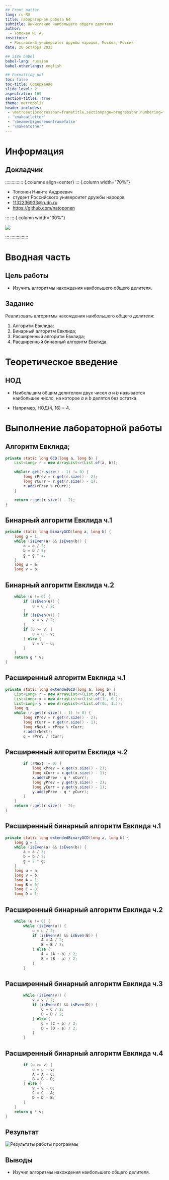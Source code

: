 ```yaml
---
## Front matter
lang: ru-RU
title: Лабораторная работа №4
subtitle: Вычисление наибольшего общего делителя
author:
  - Топонен Н. А.
institute:
  - Российский университет дружбы народов, Москва, Россия
date: 26 октября 2023

## i18n babel
babel-lang: russian
babel-otherlangs: english

## Formatting pdf
toc: false
toc-title: Содержание
slide_level: 2
aspectratio: 169
section-titles: true
theme: metropolis
header-includes:
 - \metroset{progressbar=frametitle,sectionpage=progressbar,numbering=fraction}
 - '\makeatletter'
 - '\beamer@ignorenonframefalse'
 - '\makeatother'
---
```


# Информация

## Докладчик

:::::::::::::: {.columns align=center}
::: {.column width="70%"}

  * Топонен Никита Андреевич
  * студент Российского университет дружбы народов
  * [1132236933@rudn.ru](mailto:1132236933@rudn.ru)
  * <https://github.com/natoponen>

:::
::: {.column width="30%"}

![](./image/unknown.jpg)

:::
::::::::::::::

# Вводная часть

## Цель работы

- Изучить алгоритмы нахождения наибольшего общего делителя.

## Задание

Реализовать алгоритмы нахождения наибольшего общего делителя:

1. Алгоритм Евклида;
2. Бинарный алгоритм Евклида;
3. Расширенный алгоритм Евклида;
4. Расширенный бинарный алгоритм Евклида.

# Теоретическое введение

## НОД

- Наибольшим общим делителем двух чисел $a$ и $b$ называется наибольшее число, на которое $a$ и $b$ делятся без остатка.

- Например, НОД(4, 16) = 4.

# Выполнение лабораторной работы

## Алгоритм Евклида;

```java
private static long GCD(long a, long b) {
    List<Long> r = new ArrayList<>(List.of(a, b));

    while(r.get(r.size() - 1) != 0) {
        long rPrev = r.get(r.size() - 2);
        long rCurr = r.get(r.size() - 1);
        r.add(rPrev % rCurr);
    }

    return r.get(r.size() - 2);
}
```

## Бинарный алгоритм Евклида ч.1

```java
private static long binaryGCD(long a, long b) {
    long g = 1;
    while (isEven(a) && isEven(b)) {
        a = a / 2;
        b = b / 2;
        g = g * 2;
    }
    long u = a;
    long v = b;
```

## Бинарный алгоритм Евклида ч.2

```java
    while (u != 0) {
        if (isEven(u)) {
            u = u / 2;
        }
        if (isEven(v)) {
            v = v / 2;
        }
        if (u >= v) {
            u = u - v;
        } else {
            v = v - u;
        }
    }
    return g * v;
}
```

## Расширенный алгоритм Евклида ч.1

```java
private static long extendedGCD(long a, long b) {
    List<Long> r = new ArrayList<>(List.of(a, b));
    List<Long> x = new ArrayList<>(List.of(1L, 0L));
    List<Long> y = new ArrayList<>(List.of(0L, 1L));
    long q;
    while (r.get(r.size() - 1) != 0) {
        long rPrev = r.get(r.size() - 2);
        long rCurr = r.get(r.size() - 1);
        long rNext = rPrev % rCurr;
        r.add(rNext);
        q = rPrev / rCurr;
```

## Расширенный алгоритм Евклида ч.2

```java
        if (rNext != 0) {
            long xPrev = x.get(x.size() - 2);
            long xCurr = x.get(x.size() - 1);
            x.add(xPrev - q * xCurr);
            long yPrev = y.get(y.size() - 2);
            long yCurr = y.get(y.size() - 1);
            y.add(yPrev - q * yCurr);
        }
    }
    return r.get(r.size() - 2);
}
```

## Расширенный бинарный алгоритм Евклида ч.1

```java
private static long extendedBinaryGCD(long a, long b) {
    long g = 1;
    while (isEven(a) && isEven(b)) {
        a = a / 2;
        b = b / 2;
        g = 2 * g;
    }
    long u = a;
    long v = b;
    long A = 1;
    long B = 0;
    long C = 0;
    long D = 1;
```

## Расширенный бинарный алгоритм Евклида ч.2

```java
    while (u != 0) {
        while (isEven(u)) {
            u = u / 2;
            if (isEven(A) && isEven(B)) {
                A = A / 2;
                B = B / 2;
            } else {
                A = (A + b) / 2;
                B = (B - a) / 2;
            }
        }
```

## Расширенный бинарный алгоритм Евклида ч.3

```java
        while (isEven(v)) {
            v = v / 2;
            if (isEven(C) && isEven(D)) {
                C = C / 2;
                D = D / 2;
            } else {
                C = (C + b) / 2;
                D = (D - a) / 2;
            }
        }
```

## Расширенный бинарный алгоритм Евклида ч.4

```java
        if (u >= v) {
            u = u - v;
            A = A - C;
            B = B - D;
        } else {
            v = v - u;
            C = C - A;
            D = D - B;
        }
    }
    return g * v;
}
```

## Результат

![Результаты работы программы](./image/result.png)

## Выводы

- Изучил алгоритмы нахождения наибольшего общего делителя.